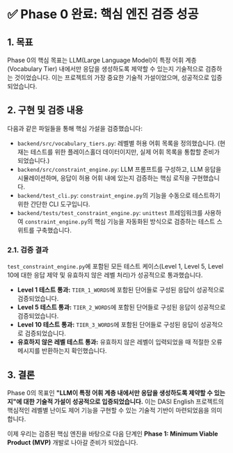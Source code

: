 # ✅ Phase 0 완료: 핵심 엔진 검증 성공

## 1. 목표

Phase 0의 핵심 목표는 LLM(Large Language Model)이 특정 어휘 계층(Vocabulary Tier) 내에서만 응답을 생성하도록 제약할 수 있는지 기술적으로 검증하는 것이었습니다. 이는 프로젝트의 가장 중요한 기술적 가설이었으며, 성공적으로 입증되었습니다.

## 2. 구현 및 검증 내용

다음과 같은 파일들을 통해 핵심 가설을 검증했습니다:

*   `backend/src/vocabulary_tiers.py`: 레벨별 허용 어휘 목록을 정의했습니다. (현재는 테스트를 위한 플레이스홀더 데이터이지만, 실제 어휘 목록을 통합할 준비가 되었습니다.)
*   `backend/src/constraint_engine.py`: LLM 프롬프트를 구성하고, LLM 응답을 시뮬레이션하며, 응답이 허용 어휘 내에 있는지 검증하는 핵심 로직을 구현했습니다.
*   `backend/test_cli.py`: `constraint_engine.py`의 기능을 수동으로 테스트하기 위한 간단한 CLI 도구입니다.
*   `backend/tests/test_constraint_engine.py`: `unittest` 프레임워크를 사용하여 `constraint_engine.py`의 핵심 기능을 자동화된 방식으로 검증하는 테스트 스위트를 구축했습니다.

### 2.1. 검증 결과

`test_constraint_engine.py`에 포함된 모든 테스트 케이스(Level 1, Level 5, Level 10에 대한 응답 제약 및 유효하지 않은 레벨 처리)가 성공적으로 통과했습니다.

*   **Level 1 테스트 통과:** `TIER_1_WORDS`에 포함된 단어들로 구성된 응답이 성공적으로 검증되었습니다.
*   **Level 5 테스트 통과:** `TIER_2_WORDS`에 포함된 단어들로 구성된 응답이 성공적으로 검증되었습니다.
*   **Level 10 테스트 통과:** `TIER_3_WORDS`에 포함된 단어들로 구성된 응답이 성공적으로 검증되었습니다.
*   **유효하지 않은 레벨 테스트 통과:** 유효하지 않은 레벨이 입력되었을 때 적절한 오류 메시지를 반환하는지 확인했습니다.

## 3. 결론

Phase 0의 목표인 **"LLM이 특정 어휘 계층 내에서만 응답을 생성하도록 제약할 수 있는지"에 대한 기술적 가설이 성공적으로 입증되었습니다.** 이는 DASI English 프로젝트의 핵심적인 레벨별 난이도 제어 기능을 구현할 수 있는 기술적 기반이 마련되었음을 의미합니다.

이제 우리는 검증된 핵심 엔진을 바탕으로 다음 단계인 **Phase 1: Minimum Viable Product (MVP)** 개발로 나아갈 준비가 되었습니다.
